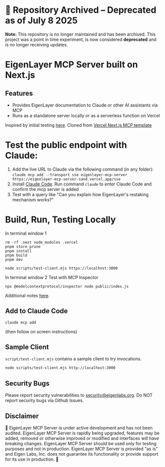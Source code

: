 # 🚨 Repository Archived – Deprecated as of July 8 2025

**Note:** This repository is no longer maintained and has been archived. This project was a point in time experiment, is now considered **deprecated** and is no longer receiving updates. 


# EigenLayer MCP Server built on Next.js

## Features

- Provides EigenLayer documentation to Claude or other AI assistants via MCP
- Runs as a standalone server locally or as a serverless function on Vercel

Inspired by initial testing [here](https://x.com/dabit3/status/1902502245855383724).
Cloned from [Vercel Next.js MCP template](https://vercel.com/templates/next.js/model-context-protocol-mcp-with-next-js)


# Test the public endpoint with Claude:

1) Add the live URL to Claude via the following command (in any folder):  
   ```claude mcp add --transport sse eigenlayer-mcp-server https://eigenlayer-mcp-server-sand.vercel.app/sse```
2) Install [Claude Code](https://docs.anthropic.com/en/docs/agents-and-tools/claude-code/overview). Run command `claude` to enter Claude Code and confirm the  mcp server is added
3) Test with a query like "Can you explain how EigenLayer's restaking mechanism works?"


# Build, Run, Testing Locally

In terminal window 1
```
rm -rf .next node_modules .vercel
pnpm store prune
pnpm install
pnpm build
pnpm dev

node scripts/test-client.mjs https://localhost:3000
```

In terminal window 2
Test with MCP Inspector
```
npx @modelcontextprotocol/inspector node public/index.js
```
Additional notes [here](https://github.com/modelcontextprotocol/inspector).


## Add to Claude Code

```
claude mcp add
```
(then follow on screen instructions)

## Sample Client

`script/test-client.mjs` contains a sample client to try invocations.

```sh
node scripts/test-client.mjs http://localhost:3000
```


## Security Bugs
Please report security vulnerabilities to security@eigenlabs.org. Do NOT report security bugs via Github Issues.

## Disclaimer
🚧 EigenLayer MCP Server is under active development and has not been audited. EigenLayer MCP Server is rapidly being upgraded, features may be added, removed or otherwise improved or modified and interfaces will have breaking changes. EigenLayer MCP Server should be used only for testing purposes and not in production. EigenLayer MCP Server is provided "as is" and Eigen Labs, Inc. does not guarantee its functionality or provide support for its use in production. 🚧


